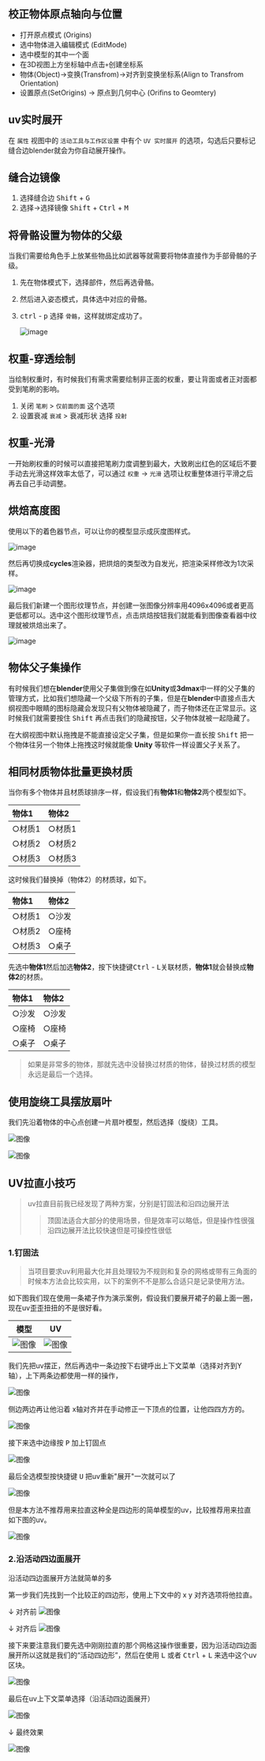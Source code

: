 ## **校正物体原点轴向与位置** <br>
+ 打开原点模式 (Origins)
+ 选中物体进入编辑模式 (EditMode)
+ 选中模型的其中一个面
+ 在3D视图上方坐标轴中点击`+`创建坐标系
+ 物体(Object)->变换(Transfrom)->对齐到变换坐标系(Align to Transfrom Orientation)
+ 设置原点(SetOrigins) -> 原点到几何中心 (Orifins to Geomtery)

## uv实时展开

在 `属性` 视图中的 `活动工具与工作区设置` 中有个 `UV 实时展开` 的选项，勾选后只要标记缝合边blender就会为你自动展开操作。

## 缝合边镜像
1. 选择缝合边 <kbd>Shift</kbd> + <kbd>G</kbd>
2. 选择→选择镜像 <kbd>Shift</kbd> + <kbd>Ctrl</kbd> + <kbd>M</kbd>

## 将骨骼设置为物体的父级

当我们需要给角色手上放某些物品比如武器等就需要将物体直接作为手部骨骼的子级。

1. 先在物体模式下，选择部件，然后再选骨骼。
2. 然后进入姿态模式，具体选中对应的骨骼。
3. <kbd>ctrl</kbd> - <kbd>p</kbd>  选择 `骨骼`，这样就绑定成功了。

    ![image](绑定动画/Images/bone-8.png)

## 权重-穿透绘制
当绘制权重时，有时候我们有需求需要绘制非正面的权重，要让背面或者正对面都受到笔刷的影响。

1. 关闭 `笔刷` > `仅前面的面` 这个选项
2. 设置衰减 `衰减` > 衰减形状 选择 `投射`

## 权重-光滑
一开始刷权重的时候可以直接把笔刷力度调整到最大，大致刷出红色的区域后不要手动去光滑这样效率太低了，可以通过 `权重` → `光滑` 选项让权重整体进行平滑之后再去自己手动调整。

## 烘焙高度图

使用以下的着色器节点，可以让你的模型显示成灰度图样式。

![image](./images/HightMap-1.png)

然后再切换成**cycles**渲染器，把烘焙的类型改为自发光，把渲染采样修改为1次采样。

![image](./images/HightMap-2.png)

最后我们新建一个图形纹理节点，并创建一张图像分辨率用4096x4096或者更高更低都可以。选中这个图形纹理节点，点击烘焙按钮我们就能看到图像查看器中纹理就被烘焙出来了。

![image](./images/HightMap-3.png)

## 物体父子集操作

有时候我们想在**blender**使用父子集做到像在如**Unity**或**3dmax**中一样的父子集的管理方式，比如我们想隐藏一个父级下所有的子集，但是在**blender**中直接点击大纲视图中眼睛的图标隐藏会发现只有父物体被隐藏了，而子物体还在正常显示。这时候我们就需要按住 <kbd>Shift</kbd> 再点击我们的隐藏按钮，父子物体就被一起隐藏了。

在大纲视图中默认拖拽是不能直接设定父子集，但是如果你一直长按 <kbd>Shift</kbd> 把一个物体往另一个物体上拖拽这时候就能像 **Unity** 等软件一样设置父子关系了。

## 相同材质物体批量更换材质

当你有多个物体并且材质球排序一样，假设我们有**物体1**和**物体2**两个模型如下。

物体1 | 物体2
:--- | :---
○材质1 | ○材质1
○材质2 | ○材质2
○材质3 | ○材质3

这时候我们替换掉（物体2）的材质球，如下。

物体1 | 物体2
:--- | :---
○材质1 | ○沙发
○材质2 | ○座椅
○材质3 | ○桌子

先选中**物体1**然后加选**物体2**，按下快捷键<kbd>Ctrl</kbd> - <kbd>L</kbd>关联材质，**物体1**就会替换成**物体2**的材质。

物体1 | 物体2
:--- | :---
○沙发 | ○沙发
○座椅 | ○座椅
○桌子 | ○桌子

> 如果是非常多的物体，那就先选中没替换过材质的物体，替换过材质的模型永远是最后一个选择。

## 使用旋绕工具摆放扇叶

我们先沿着物体的中心点创建一片扇叶模型，然后选择（旋绕）工具。

![图像](./images/扇叶-1.png)

![图像](./images/扇叶-2.png)

## UV拉直小技巧

> uv拉直目前我已经发现了两种方案，分别是钉固法和沿四边展开法
> >顶固法适合大部分的使用场景，但是效率可以略低，但是操作性很强
> >沿四边展开法比较快速但是可操控性很低

### 1.钉固法

> 当项目要求uv利用最大化并且处理较为不规则和复杂的网格或带有三角面的时候本方法会比较实用，以下的案例不不是那么合适只是记录使用方法。

如下图我们现在使用一条裙子作为演示案例，假设我们要展开裙子的最上面一圈，现在uv歪歪扭扭的不是很好看。

模型 | UV
:---: | :---:
![图像](./images/UV拉直_钉固-1.png) | ![图像](./images/UV拉直_钉固-2.png)

我们先把uv摆正，然后再选中一条边按下右键呼出上下文菜单（选择对齐到Y轴），上下两条边都使用一样的操作，

![图像](./images/UV拉直_钉固-3.png)

侧边两边再让他沿着 x轴对齐并在手动修正一下顶点的位置，让他四四方方的。

![图像](./images/UV拉直_钉固-4.png)

接下来选中边缘按 <kbd>P</kbd> 加上钉固点

![图像](./images/UV拉直_钉固-5.png)

最后全选模型按快捷键 <kbd>U</kbd> 把uv重新"展开"一次就可以了

![图像](./images/UV拉直_钉固-6.png)

但是本方法不推荐用来拉直这种全是四边形的简单模型的uv，比较推荐用来拉直如下图的uv。

![图像](./images/UV拉直_钉固-7.png)

### 2.沿活动四边面展开

沿活动四边面展开方法就简单的多

第一步我们先找到一个比较正的四边形，使用上下文中的 x y 对齐选项将他拉直。 

↓ 对齐前
![图像](./images/UV拉直_沿活动四边面展开-1.png)

↓ 对齐后
![图像](./images/UV拉直_沿活动四边面展开-2.png)

接下来要注意我们要先选中刚刚拉直的那个网格这操作很重要，因为沿活动四边面展开所以这就是我们的“活动四边形”，然后在使用 <kbd>L</kbd> 或者 <kbd>Ctrl</kbd> + <kbd>L</kbd> 来选中这个uv区块。

![图像](./images/UV拉直_沿活动四边面展开-3.png)

最后在uv上下文菜单选择（沿活动四边面展开）

![图像](./images/UV拉直_沿活动四边面展开-4.png)

↓ 最终效果

![图像](./images/UV拉直_沿活动四边面展开-5.png)